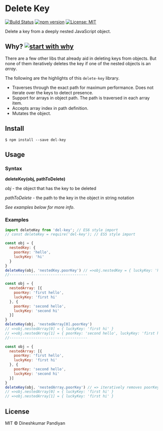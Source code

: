 # Delete Key
[![Build Status](https://travis-ci.org/flexdinesh/del-key.svg?branch=master)](https://travis-ci.org/flexdinesh/del-key)
[![npm version](https://badge.fury.io/js/del-key.svg)](https://www.npmjs.com/package/del-key)
[![License: MIT](https://img.shields.io/badge/License-MIT-blue.svg)](https://opensource.org/licenses/MIT)

Delete a key from a deeply nested JavaScript object.

## Why? [![start with why](https://img.shields.io/badge/start%20with-why%3F-brightgreen.svg?style=flat)](http://www.ted.com/talks/simon_sinek_how_great_leaders_inspire_action)

There are a few other libs that already aid in deleting keys from objects. But none of them iteratively deletes the key if one of the nested objects is an _array_.

The following are the highlights of this `delete-key` library.
  - Traverses through the exact path for maximum performance. Does not iterate over the keys to detect presence.
  - Support for arrays in object path. The path is traversed in each array item.
  - Accepts array index in path definition.
  - Mutates the object.


## Install

```
$ npm install --save del-key
```

## Usage

### Syntax

**deleteKey(obj, pathToDelete)**

_obj_ - the object that has the key to be deleted

_pathToDelete_ - the path to the key in the object in string notation

_See examples below for more info_.


### Examples

```js
import deleteKey from 'del-key'; // ES6 style import
// const deleteKey = require('del-key'); // ES5 style import

const obj = {
  nestedKey: {
    poorKey: 'hello',
    luckyKey: 'hi'
  }
}
deleteKey(obj, 'nestedKey.poorKey') // =>obj.nestedKey = { luckyKey: 'hi' }
//------------------------------------

const obj = {
  nestedArray: [{
    poorKey: 'first hello',
    luckyKey: 'first hi'
  }, {
    poorKey: 'second hello',
    luckyKey: 'second hi'
  }]
}
deleteKey(obj, 'nestedArray[0].poorKey')
// =>obj.nestedArray[0] = { luckyKey: 'first hi' }
// =>obj.nestedArray[1] = { poorKey: 'second hello', luckyKey: 'first hi' }
//------------------------------------

const obj = {
  nestedArray: [{
    poorKey: 'first hello',
    luckyKey: 'first hi'
  }, {
    poorKey: 'second hello',
    luckyKey: 'second hi'
  }]
}
deleteKey(obj, 'nestedArray.poorKey') // => iteratively removes poorKey from each item in nestedArray
// =>obj.nestedArray[0] = { luckyKey: 'first hi' }
// =>obj.nestedArray[1] = { luckyKey: 'first hi' }

```


## License

MIT © Dineshkumar Pandiyan
